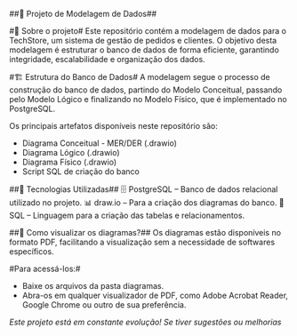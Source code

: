 ##📌 Projeto de Modelagem de Dados##

#📖 Sobre o projeto#
Este repositório contém a modelagem de dados para o TechStore, um sistema de gestão de pedidos e clientes. O objetivo desta modelagem é estruturar o banco de dados de forma eficiente, garantindo integridade, escalabilidade e organização dos dados.

#🏗️ Estrutura do Banco de Dados#
A modelagem segue o processo de construção do banco de dados, partindo do Modelo Conceitual, passando pelo Modelo Lógico e finalizando no Modelo Físico, que é implementado no PostgreSQL.

Os principais artefatos disponíveis neste repositório são:
- Diagrama Conceitual - MER/DER (.drawio) 
- Diagrama Lógico (.drawio)
- Diagrama Físico (.drawio)
- Script SQL de criação do banco

##📌 Tecnologias Utilizadas##
🗄️ PostgreSQL – Banco de dados relacional utilizado no projeto.
📊 draw.io – Para a criação dos diagramas do banco.
📜 SQL – Linguagem para a criação das tabelas e relacionamentos.

##🔗 Como visualizar os diagramas?##
Os diagramas estão disponíveis no formato PDF, facilitando a visualização sem a necessidade de softwares específicos.

#Para acessá-los:#

- Baixe os arquivos da pasta diagramas.
- Abra-os em qualquer visualizador de PDF, como Adobe Acrobat Reader, Google Chrome ou outro de sua preferência.
  
*Este projeto está em constante evolução! Se tiver sugestões ou melhorias*
